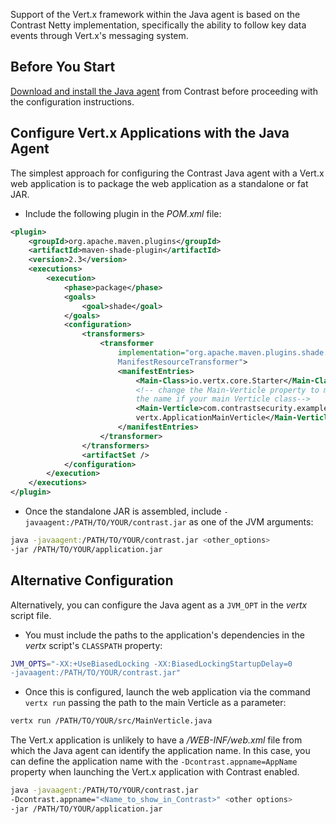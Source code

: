 <!--
title: "Getting Started with Vert.x"
description: "Configuring Vert.x"
tags: "java agent configuration Vert.x"
-->

Support of the Vert.x framework within the Java agent is based on the Contrast Netty implementation, specifically the ability to follow key data events through Vert.x's messaging system.

## Before You Start 

[Download and install the Java agent](installation-javastandard.html) from Contrast before proceeding with the configuration instructions.

## Configure Vert.x Applications with the Java Agent 

The simplest approach for configuring the Contrast Java agent with a Vert.x web application is to package the web application as a standalone or fat JAR. 

* Include the following plugin in the *POM.xml* file:

```xml
<plugin>
	<groupId>org.apache.maven.plugins</groupId>
	<artifactId>maven-shade-plugin</artifactId>
	<version>2.3</version>
	<executions>
		<execution>
			<phase>package</phase>
			<goals>
				<goal>shade</goal>
			</goals>
			<configuration>
				<transformers>
					<transformer
						implementation="org.apache.maven.plugins.shade.resource.
						ManifestResourceTransformer">
						<manifestEntries>
							<Main-Class>io.vertx.core.Starter</Main-Class>
							<!-- change the Main-Verticle property to match 
							the name if your main Verticle class-->
							<Main-Verticle>com.contrastsecurity.examples.
							vertx.ApplicationMainVerticle</Main-Verticle>
						</manifestEntries>
					</transformer>
				</transformers>
				<artifactSet />
			</configuration>
		</execution>
	</executions>
</plugin>
```

* Once the standalone JAR is assembled, include `-javaagent:/PATH/TO/YOUR/contrast.jar` as one of the JVM arguments:

```bash
java -javaagent:/PATH/TO/YOUR/contrast.jar <other_options> 
-jar /PATH/TO/YOUR/application.jar
```

## Alternative Configuration

Alternatively, you can configure the Java agent as a `JVM_OPT` in the *vertx* script file. 

* You must include the paths to the application's dependencies in the *vertx* script's `CLASSPATH` property:

```bash
JVM_OPTS="-XX:+UseBiasedLocking -XX:BiasedLockingStartupDelay=0 
-javaagent:/PATH/TO/YOUR/contrast.jar"
```
* Once this is configured, launch the web application via the command `vertx run` passing the path to the main Verticle as a parameter:

```bash
vertx run /PATH/TO/YOUR/src/MainVerticle.java
```

The Vert.x application is unlikely to have a */WEB-INF/web.xml* file from which the Java agent can identify the application name. In this case, you can define the application name with the `-Dcontrast.appname=AppName` property when launching the Vert.x application with Contrast enabled. 

```bash
java -javaagent:/PATH/TO/YOUR/contrast.jar 
-Dcontrast.appname="<Name_to_show_in_Contrast>" <other options> 
-jar /PATH/TO/YOUR/application.jar
```
 
